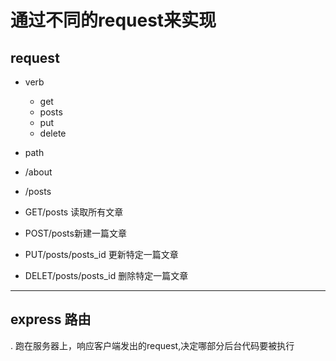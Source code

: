 # 通过不同的request来实现

## request

- verb

  - get
  - posts
  - put
  - delete

- path

 - /about
 - /posts


- GET/posts 读取所有文章

- POST/posts新建一篇文章

- PUT/posts/posts_id 更新特定一篇文章

- DELET/posts/posts_id 删除特定一篇文章

---

## express 路由
. 跑在服务器上，响应客户端发出的request,决定哪部分后台代码要被执行
